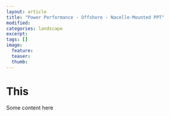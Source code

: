 ```yaml
---
layout: article
title: "Power Performance - Offshore - Nacelle-Mounted PPT"
modified:
categories: landscape
excerpt: 
tags: []
image: 
  feature:
  teaser: 
  thumb:
---
```

# This
Some content here
